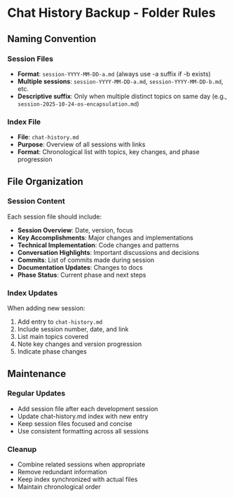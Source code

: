 # Chat History Backup - Folder Rules

## Naming Convention

### Session Files
- **Format**: `session-YYYY-MM-DD-a.md` (always use -a suffix if -b exists)
- **Multiple sessions**: `session-YYYY-MM-DD-a.md`, `session-YYYY-MM-DD-b.md`, etc.
- **Descriptive suffix**: Only when multiple distinct topics on same day (e.g., `session-2025-10-24-os-encapsulation.md`)

### Index File
- **File**: `chat-history.md`
- **Purpose**: Overview of all sessions with links
- **Format**: Chronological list with topics, key changes, and phase progression

## File Organization

### Session Content
Each session file should include:
- **Session Overview**: Date, version, focus
- **Key Accomplishments**: Major changes and implementations
- **Technical Implementation**: Code changes and patterns
- **Conversation Highlights**: Important discussions and decisions
- **Commits**: List of commits made during session
- **Documentation Updates**: Changes to docs
- **Phase Status**: Current phase and next steps

### Index Updates
When adding new session:
1. Add entry to `chat-history.md`
2. Include session number, date, and link
3. List main topics covered
4. Note key changes and version progression
5. Indicate phase changes

## Maintenance

### Regular Updates
- Add session file after each development session
- Update chat-history.md index with new entry
- Keep session files focused and concise
- Use consistent formatting across all sessions

### Cleanup
- Combine related sessions when appropriate
- Remove redundant information
- Keep index synchronized with actual files
- Maintain chronological order

